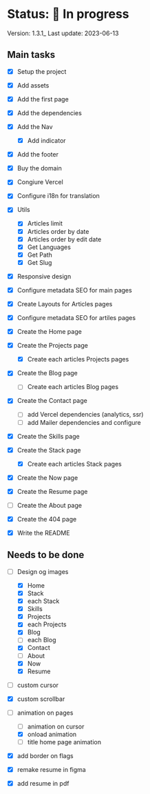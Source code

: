# Status: 🔵 In progress

Version: 1.3.1\_
Last update: 2023-06-13

## Main tasks

- [x] Setup the project

- [x] Add assets

- [x] Add the first page

- [x] Add the dependencies

- [x] Add the Nav

  - [x] Add indicator

- [x] Add the footer

- [x] Buy the domain

- [x] Congiure Vercel

- [x] Configure i18n for translation

- [x] Utils

  - [x] Articles limit
  - [x] Articles order by date
  - [x] Articles order by edit date
  - [x] Get Languages
  - [x] Get Path
  - [x] Get Slug

- [x] Responsive design

- [x] Configure metadata SEO for main pages

- [x] Create Layouts for Articles pages

- [x] Configure metadata SEO for artiles pages

- [x] Create the Home page

- [x] Create the Projects page

  - [x] Create each articles Projects pages

- [x] Create the Blog page

  - [ ] Create each articles Blog pages

- [x] Create the Contact page

  - [ ] add Vercel dependencies (analytics, ssr)
  - [ ] add Mailer dependencies and configure

- [x] Create the Skills page

- [x] Create the Stack page

  - [x] Create each articles Stack pages

- [x] Create the Now page

- [x] Create the Resume page

- [ ] Create the About page

- [x] Create the 404 page

- [x] Write the README

## Needs to be done

- [ ] Design og images

  - [x] Home
  - [x] Stack
  - [x] each Stack
  - [x] Skills
  - [x] Projects
  - [x] each Projects
  - [x] Blog
  - [ ] each Blog
  - [x] Contact
  - [ ] About
  - [x] Now
  - [x] Resume

- [ ] custom cursor

- [x] custom scrollbar

- [ ] animation on pages

  - [ ] animation on cursor
  - [x] onload animation
  - [ ] title home page animation

- [x] add border on flags

- [x] remake resume in figma

- [x] add resume in pdf
